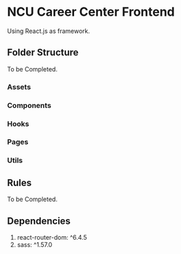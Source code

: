 # NCU Career Center Frontend

Using React.js as framework.

## Folder Structure

To be Completed.

### Assets

### Components

### Hooks

### Pages

### Utils

## Rules

To be Completed.

## Dependencies

1. react-router-dom: ^6.4.5
2. sass: ^1.57.0
